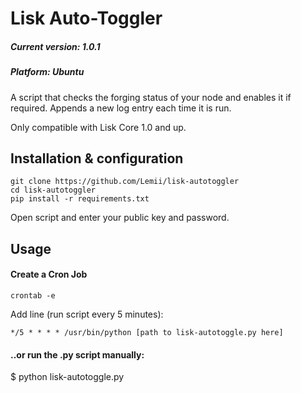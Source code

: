 # Lisk Auto-Toggler
##### Current version: 1.0.1
##### Platform: Ubuntu

A script that checks the forging status of your node and enables it if required. Appends a new log entry each time it is run. 

Only compatible with Lisk Core 1.0 and up.

## Installation & configuration
```
git clone https://github.com/Lemii/lisk-autotoggler
cd lisk-autotoggler
pip install -r requirements.txt
```

Open script and enter your public key and password.

## Usage
#### Create a Cron Job
```
crontab -e
```
Add line (run script every 5 minutes):

```
*/5 * * * * /usr/bin/python [path to lisk-autotoggle.py here]
```

#### ..or run the .py script manually:
$ python lisk-autotoggle.py
